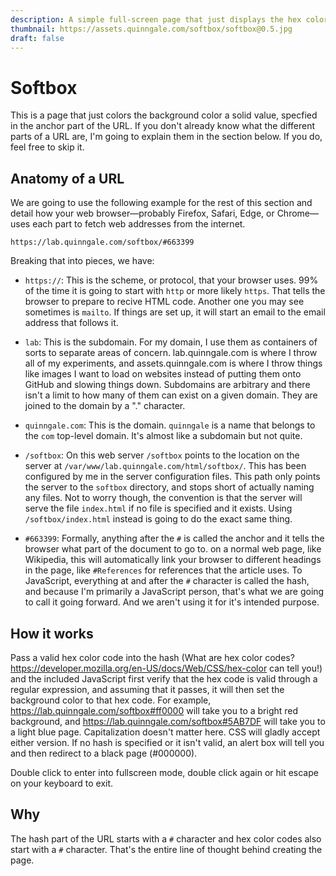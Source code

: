 ```yaml
---
description: A simple full-screen page that just displays the hex color passed in the URL.
thumbnail: https://assets.quinngale.com/softbox/softbox@0.5.jpg
draft: false
---
```


# Softbox

This is a page that just colors the background color a solid value, specfied in the anchor part of the URL. If you don't already know what the different parts of a URL are, I'm going to explain them in the section below. If you do, feel free to skip it.

## Anatomy of a URL

We are going to use the following example for the rest of this section and detail
how your web browser—probably Firefox, Safari, Edge, or Chrome—uses each part to fetch web addresses from the internet.

```
https://lab.quinngale.com/softbox/#663399
```

Breaking that into pieces, we have:

- `https://`: This is the scheme, or protocol, that your browser uses. 99% of the time it is going to start with `http` or more likely `https`. That tells the browser to prepare to recive HTML code. Another one you may see sometimes is `mailto`. If things are set up, it will start an email to the email address that follows it.

- `lab`: This is the subdomain. For my domain, I use them as containers of sorts to separate areas of concern. lab.quinngale.com is where I throw all of my experiments, and assets.quinngale.com is where I throw things like images I want to load on websites instead of putting them onto GitHub and slowing things down. Subdomains are arbitrary and there isn't a limit to how many of them can exist on a given domain. They are joined to the domain by a "." character.

- `quinngale.com`: This is the domain. `quinngale` is a name that belongs to the `com` top-level domain. It's almost like a subdomain but not quite.

- `/softbox`: On this web server `/softbox` points to the location on the server at `/var/www/lab.quinngale.com/html/softbox/`. This has been configured by me in the server configuration files. This path only points the server to the `softbox` directory, and stops short of actually naming any files. Not to worry though, the convention is that the server will serve the file `index.html` if no file is specified and it exists. Using `/softbox/index.html` instead is going to do the exact same thing.

- `#663399`: Formally, anything after the `#` is called the anchor and it tells the browser what part of the document to go to. on a normal web page, like Wikipedia, this will automatically link your browser to different headings in the page, like `#References` for references that the article uses. To JavaScript, everything at and after the `#` character is called the hash, and because I'm primarily a JavaScript person, that's what we are going to call it going forward. And we aren't using it for it's intended purpose.

## How it works

Pass a valid hex color code into the hash (What are hex color codes? https://developer.mozilla.org/en-US/docs/Web/CSS/hex-color can tell you!) and the included JavaScript first verify that the hex code is valid through a regular expression, and assuming that it passes, it will then set the background color to that hex code. For example, https://lab.quinngale.com/softbox#ff0000 will take you to a bright red background, and https://lab.quinngale.com/softbox#5AB7DF will take you to a light blue page. Capitalization doesn't matter here. CSS will gladly accept either version. If no hash is specified or it isn't valid, an alert box will tell you and then redirect to a black page (#000000).

Double click to enter into fullscreen mode, double click again or hit escape on your keyboard to exit.

## Why

The hash part of the URL starts with a `#` character and hex color codes also start with a `#` character. That's the entire line of thought behind creating the page.
